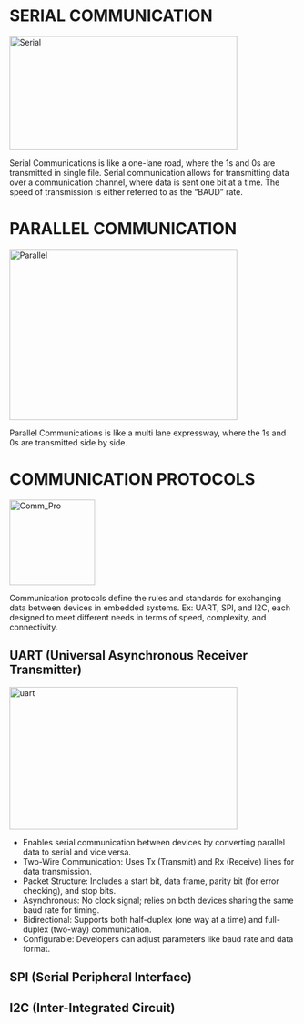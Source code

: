# SERIAL COMMUNICATION

<img src="https://images.javatpoint.com/tutorial/coa/images/serial-communication-in-computer-organization10.png" alt="Serial" width="400" height="200">

Serial Communications is like a one-lane road, where the 1s and 0s are transmitted in single file. Serial communication allows for transmitting data over a communication channel, where data is sent one bit at a time. The speed of transmission is either referred to as the “BAUD” rate.

# PARALLEL COMMUNICATION

<img src="https://images.javatpoint.com/tutorial/coa/images/serial-communication-in-computer-organization11.png" alt="Parallel" width="400" height="300">

Parallel Communications is like a multi lane expressway, where the 1s and 0s are transmitted side by side.

# COMMUNICATION PROTOCOLS

<img src="https://github.com/user-attachments/assets/0142424a-09f3-41c3-b6b7-956ac5224e33" alt="Comm_Pro" width="150" height="150">

Communication protocols define the rules and standards for exchanging data between devices in embedded systems. Ex: UART, SPI, and I2C, each designed to meet different needs in terms of speed, complexity, and connectivity.

## UART (Universal Asynchronous Receiver Transmitter)

<img src="https://dwma4bz18k1bd.cloudfront.net/tutorials/uart-duplex-communication-connections.jpg" alt="uart" width="400" height="250">

- Enables serial communication between devices by converting parallel data to serial and vice versa.
- Two-Wire Communication: Uses Tx (Transmit) and Rx (Receive) lines for data transmission.
- Packet Structure: Includes a start bit, data frame, parity bit (for error checking), and stop bits.
- Asynchronous: No clock signal; relies on both devices sharing the same baud rate for timing.
- Bidirectional: Supports both half-duplex (one way at a time) and full-duplex (two-way) communication.
- Configurable: Developers can adjust parameters like baud rate and data format.

## SPI (Serial Peripheral Interface)

## I2C (Inter-Integrated Circuit)
